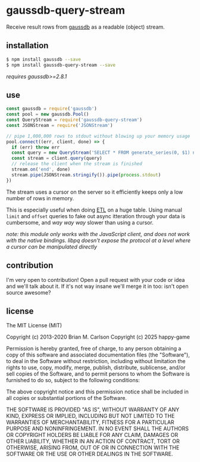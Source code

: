 # gaussdb-query-stream

Receive result rows from [gaussdb](https://github.com/HuaweiCloudDeveloper/gaussdb-node) as a readable (object) stream.

## installation

```bash
$ npm install gaussdb --save
$ npm install gaussdb-query-stream --save
```

_requires gaussdb>=2.8.1_

## use

```js
const gaussdb = require('gaussdb')
const pool = new gaussdb.Pool()
const QueryStream = require('gaussdb-query-stream')
const JSONStream = require('JSONStream')

// pipe 1,000,000 rows to stdout without blowing up your memory usage
pool.connect((err, client, done) => {
  if (err) throw err
  const query = new QueryStream('SELECT * FROM generate_series(0, $1) num', [1000000])
  const stream = client.query(query)
  // release the client when the stream is finished
  stream.on('end', done)
  stream.pipe(JSONStream.stringify()).pipe(process.stdout)
})
```

The stream uses a cursor on the server so it efficiently keeps only a low number of rows in memory.

This is especially useful when doing [ETL](http://en.wikipedia.org/wiki/Extract,_transform,_load) on a huge table. Using manual `limit` and `offset` queries to fake out async itteration through your data is cumbersome, and _way way way_ slower than using a cursor.

_note: this module only works with the JavaScript client, and does not work with the native bindings. libpq doesn't expose the protocol at a level where a cursor can be manipulated directly_

## contribution

I'm very open to contribution! Open a pull request with your code or idea and we'll talk about it. If it's not way insane we'll merge it in too: isn't open source awesome?

## license

The MIT License (MIT)

Copyright (c) 2013-2020 Brian M. Carlson
Copyright (c) 2025 happy-game

Permission is hereby granted, free of charge, to any person obtaining a copy
of this software and associated documentation files (the "Software"), to deal
in the Software without restriction, including without limitation the rights
to use, copy, modify, merge, publish, distribute, sublicense, and/or sell
copies of the Software, and to permit persons to whom the Software is
furnished to do so, subject to the following conditions:

The above copyright notice and this permission notice shall be included in
all copies or substantial portions of the Software.

THE SOFTWARE IS PROVIDED "AS IS", WITHOUT WARRANTY OF ANY KIND, EXPRESS OR
IMPLIED, INCLUDING BUT NOT LIMITED TO THE WARRANTIES OF MERCHANTABILITY,
FITNESS FOR A PARTICULAR PURPOSE AND NONINFRINGEMENT. IN NO EVENT SHALL THE
AUTHORS OR COPYRIGHT HOLDERS BE LIABLE FOR ANY CLAIM, DAMAGES OR OTHER
LIABILITY, WHETHER IN AN ACTION OF CONTRACT, TORT OR OTHERWISE, ARISING FROM,
OUT OF OR IN CONNECTION WITH THE SOFTWARE OR THE USE OR OTHER DEALINGS IN
THE SOFTWARE.
